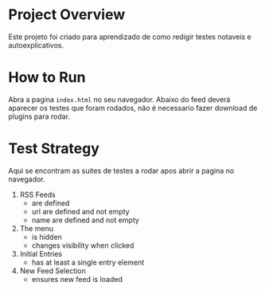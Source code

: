 # Project Overview

Este projeto foi criado para aprendizado de como redigir testes notaveis e autoexplicativos.


# How to Run

Abra a pagina `index.html` no seu navegador. Abaixo do feed deverá aparecer os testes que foram rodados,
não é necessario fazer download de plugins para rodar.

# Test Strategy

Aqui se encontram as suites de testes a rodar apos abrir a pagina no navegador.

1. RSS Feeds
    * are defined
    * url are defined and not empty
    * name are defined and not empty
2. The menu
    * is hidden
    * changes visibility when clicked
3. Initial Entries
    * has at least a single entry element
4. New Feed Selection
    * ensures new feed is loaded
